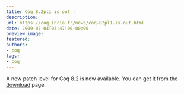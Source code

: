 ```yaml
---
title: Coq 8.2pl1 is out !
description:
url: https://coq.inria.fr/news/coq-82pl1-is-out.html
date: 2009-07-04T03:47:00-00:00
preview_image:
featured:
authors:
- coq
tags:
- coq
---
```



<p>A new patch level for Coq 8.2 is now available. You can get it from the <a href="https://coq.inria.fr/download">download</a> page.</p>

 
